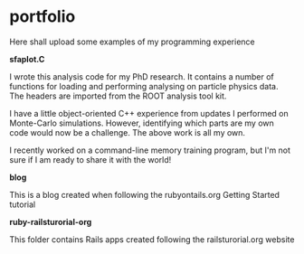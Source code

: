 portfolio
=========

Here shall upload some examples of my programming experience

**sfaplot.C**

I wrote this analysis code for my PhD research. It contains a number of functions for loading and performing analysing on particle physics data. The headers are imported from the ROOT analysis tool kit. 

I have a little object-oriented C++ experience from updates I performed on Monte-Carlo simulations. However, identifying which parts are my own code would now be a challenge. The above work is all my own.

I recently worked on a command-line memory training program, but I'm not sure if I am ready to share it with the world!

**blog**

This is a blog created when following the rubyontails.org Getting Started tutorial

**ruby-railsturorial-org**

This folder contains Rails apps created following the railsturorial.org website

